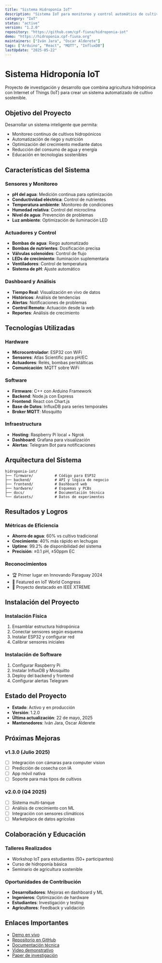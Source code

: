 ```yaml
---
title: "Sistema Hidroponía IoT"
description: "Sistema IoT para monitoreo y control automático de cultivos hidropónicos"
category: "IoT"
status: "active"
version: "1.2.0"
repository: "https://github.com/cpf-fiuna/hidroponia-iot"
demo: "https://hidroponia.cpf-fiuna.org"
maintainers: ["Iván Jara", "Oscar Alderete"]
tags: ["Arduino", "React", "MQTT", "InfluxDB"]
lastUpdate: "2025-05-22"
---
```


# Sistema Hidroponía IoT

Proyecto de investigación y desarrollo que combina agricultura hidropónica con Internet of Things (IoT) para crear un sistema automatizado de cultivo sostenible.

## Objetivo del Proyecto

Desarrollar un sistema inteligente que permita:
- Monitoreo continuo de cultivos hidropónicos
- Automatización de riego y nutrición
- Optimización del crecimiento mediante datos
- Reducción del consumo de agua y energía
- Educación en tecnologías sostenibles

## Características del Sistema

### Sensores y Monitoreo
- **pH del agua**: Medición continua para optimización
- **Conductividad eléctrica**: Control de nutrientes
- **Temperatura ambiente**: Monitoreo de condiciones
- **Humedad relativa**: Control del microclima
- **Nivel de agua**: Prevención de problemas
- **Luz ambiente**: Optimización de iluminación LED

### Actuadores y Control
- **Bombas de agua**: Riego automatizado
- **Bombas de nutrientes**: Dosificación precisa
- **Válvulas solenoides**: Control de flujo
- **LEDs de crecimiento**: Iluminación suplementaria
- **Ventiladores**: Control de temperatura
- **Sistema de pH**: Ajuste automático

### Dashboard y Análisis
- **Tiempo Real**: Visualización en vivo de datos
- **Históricos**: Análisis de tendencias
- **Alertas**: Notificaciones de problemas
- **Control Remoto**: Actuación desde la web
- **Reportes**: Análisis de crecimiento

## Tecnologías Utilizadas

### Hardware
- **Microcontrolador**: ESP32 con WiFi
- **Sensores**: Atlas Scientific para pH/EC
- **Actuadores**: Relés, bombas peristálticas
- **Comunicación**: MQTT sobre WiFi

### Software
- **Firmware**: C++ con Arduino Framework
- **Backend**: Node.js con Express
- **Frontend**: React con Chart.js
- **Base de Datos**: InfluxDB para series temporales
- **Broker MQTT**: Mosquitto

### Infraestructura
- **Hosting**: Raspberry Pi local + Ngrok
- **Dashboard**: Grafana para visualización
- **Alertas**: Telegram Bot para notificaciones

## Arquitectura del Sistema

```
hidroponia-iot/
├── firmware/          # Código para ESP32
├── backend/           # API y lógica de negocio
├── frontend/          # Dashboard web
├── hardware/          # Esquemas y PCBs
├── docs/              # Documentación técnica
└── datasets/          # Datos de experimentos
```

## Resultados y Logros

### Métricas de Eficiencia
- **Ahorro de agua**: 60% vs cultivo tradicional
- **Crecimiento**: 40% más rápido en lechugas
- **Uptime**: 99.2% de disponibilidad del sistema
- **Precisión**: ±0.1 pH, ±50ppm EC

### Reconocimientos
- 🏆 Primer lugar en Innovando Paraguay 2024
- 📱 Featured en IoT World Congress
- 🌱 Proyecto destacado en IEEE XTREME

## Instalación del Proyecto

### Instalación Física
1. Ensamblar estructura hidropónica
2. Conectar sensores según esquema
3. Instalar ESP32 y configurar red
4. Calibrar sensores iniciales

### Instalación de Software
1. Configurar Raspberry Pi
2. Instalar InfluxDB y Mosquitto
3. Deploy del backend y frontend
4. Configurar alertas Telegram

## Estado del Proyecto

- **Estado**: Activo y en producción
- **Versión**: 1.2.0
- **Última actualización**: 22 de mayo, 2025
- **Mantenedores**: Iván Jara, Oscar Alderete

## Próximas Mejoras

### v1.3.0 (Julio 2025)
- [ ] Integración con cámaras para computer vision
- [ ] Predicción de cosecha con IA
- [ ] App móvil nativa
- [ ] Soporte para más tipos de cultivos

### v2.0.0 (Q4 2025)
- [ ] Sistema multi-tanque
- [ ] Análisis de crecimiento con ML
- [ ] Integración con sensores climáticos
- [ ] Marketplace de datos agrícolas

## Colaboración y Educación

### Talleres Realizados
- Workshop IoT para estudiantes (50+ participantes)
- Curso de hidroponía básica
- Seminario de agricultura sostenible

### Oportunidades de Contribución
- **Desarrolladores**: Mejoras en dashboard y ML
- **Ingenieros**: Optimización de hardware
- **Estudiantes**: Investigación y testing
- **Agricultores**: Feedback y validación

## Enlaces Importantes

- [Demo en vivo](https://hidroponia.cpf-fiuna.org)
- [Repositorio en GitHub](https://github.com/cpf-fiuna/hidroponia-iot)
- [Documentación técnica](https://github.com/cpf-fiuna/hidroponia-iot/wiki)
- [Video demonstrativo](https://youtube.com/watch?v=hidroponia-demo)
- [Paper de investigación](https://arxiv.org/hidroponia-iot-paper)
